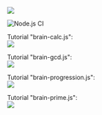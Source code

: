 <a href="https://codeclimate.com/github/denbon05/frontend-project-lvl1/maintainability"><img src="https://api.codeclimate.com/v1/badges/0ef3d7c812c2243656dd/maintainability" /></a>

![Node.js CI](https://github.com/denbon05/frontend-project-lvl1/workflows/Node.js%20CI/badge.svg)

<p>
Tutorial "brain-calc.js":<br>
<a href="https://asciinema.org/a/GKbYVrVskgc8HR1CDLyrloHBs" target="_blank"><img src="https://asciinema.org/a/GKbYVrVskgc8HR1CDLyrloHBs.svg" /></a>
<p>
Tutorial "brain-gcd.js":<br>
<a href="https://asciinema.org/a/ie4HUv2LfeLErtVEJWT3O3Vpz" target="_blank"><img src="https://asciinema.org/a/GKbYVrVskgc8HR1CDLyrloHBs.svg" /></a>
<p>
Tutorial "brain-progression.js":<br> 
<a href="https://asciinema.org/a/XUI94AlZ23vxzKVY589FDzo9i" target="_blank"><img src="https://asciinema.org/a/GKbYVrVskgc8HR1CDLyrloHBs.svg" /></a>
<p>
Tutorial "brain-prime.js":<br>
<a href="https://asciinema.org/a/dXVgAQM5iURqTd6hQD8l8UXSh" target="_blank"><img src="https://asciinema.org/a/GKbYVrVskgc8HR1CDLyrloHBs.svg" /></a>
	
